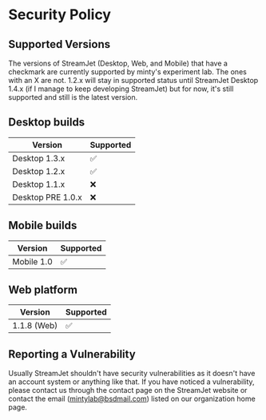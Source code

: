 # Security Policy

## Supported Versions

The versions of StreamJet (Desktop, Web, and Mobile) that have a checkmark are currently supported by minty's experiment lab. The ones with an X are not. 1.2.x will stay in supported status until StreamJet Desktop 1.4.x (if I manage to keep developing StreamJet) but for now, it's still supported and still is the latest version.


## Desktop builds
| Version | Supported          |
| ------- | ------------------ |
| Desktop 1.3.x  | :white_check_mark: |
| Desktop 1.2.x  | :white_check_mark: |
| Desktop 1.1.x   | :x:                |
| Desktop PRE 1.0.x   | :x:                |

## Mobile builds
| Version | Supported          |
| ------- | ------------------ |
| Mobile 1.0  | :white_check_mark: |


## Web platform
| Version | Supported          |
| ------- | ------------------ |
| 1.1.8 (Web)   | :white_check_mark: |


## Reporting a Vulnerability

Usually StreamJet shouldn't have security vulnerabilities as it doesn't have an account system or anything like that. If you have noticed a vulnerability, please contact us through the contact page on the StreamJet website or contact the email (mintylab@bsdmail.com) listed on our organization home page.
